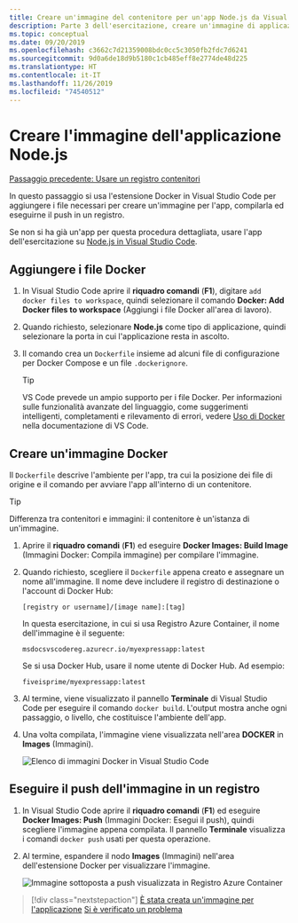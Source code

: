 ```yaml
---
title: Creare un'immagine del contenitore per un'app Node.js da Visual Studio Code
description: Parte 3 dell'esercitazione, creare un'immagine di applicazione Node.js
ms.topic: conceptual
ms.date: 09/20/2019
ms.openlocfilehash: c3662c7d21359008bdc0cc5c3050fb2fdc7d6241
ms.sourcegitcommit: 9d0a6de18d9b5180c1cb485eff8e2774de48d225
ms.translationtype: HT
ms.contentlocale: it-IT
ms.lasthandoff: 11/26/2019
ms.locfileid: "74540512"
---
```

# <a name="create-your-nodejs-application-image"></a>Creare l'immagine dell'applicazione Node.js

[Passaggio precedente: Usare un registro contenitori](tutorial-vscode-docker-node-02.md)

In questo passaggio si usa l'estensione Docker in Visual Studio Code per aggiungere i file necessari per creare un'immagine per l'app, compilarla ed eseguirne il push in un registro.

Se non si ha già un'app per questa procedura dettagliata, usare l'app dell'esercitazione su [Node.js in Visual Studio Code](https://code.visualstudio.com/docs/nodejs/nodejs-tutorial).

## <a name="add-docker-files"></a>Aggiungere i file Docker

1. In Visual Studio Code aprire il **riquadro comandi** (**F1**), digitare `add docker files to workspace`, quindi selezionare il comando **Docker: Add Docker files to workspace** (Aggiungi i file Docker all'area di lavoro).

1. Quando richiesto, selezionare **Node.js** come tipo di applicazione, quindi selezionare la porta in cui l'applicazione resta in ascolto.

1. Il comando crea un `Dockerfile` insieme ad alcuni file di configurazione per Docker Compose e un file `.dockerignore`.

    > [!TIP]
    > VS Code prevede un ampio supporto per i file Docker. Per informazioni sulle funzionalità avanzate del linguaggio, come suggerimenti intelligenti, completamenti e rilevamento di errori, vedere [Uso di Docker](https://code.visualstudio.com/docs/azure/docker) nella documentazione di VS Code.

## <a name="build-a-docker-image"></a>Creare un'immagine Docker

Il `Dockerfile` descrive l'ambiente per l'app, tra cui la posizione dei file di origine e il comando per avviare l'app all'interno di un contenitore.

> [!TIP]
> Differenza tra contenitori e immagini: il contenitore è un'istanza di un'immagine.

1. Aprire il **riquadro comandi** (**F1**) ed eseguire **Docker Images: Build Image** (Immagini Docker: Compila immagine) per compilare l'immagine.

1. Quando richiesto, scegliere il `Dockerfile` appena creato e assegnare un nome all'immagine. Il nome deve includere il registro di destinazione o l'account di Docker Hub:

    `[registry or username]/[image name]:[tag]`

    In questa esercitazione, in cui si usa Registro Azure Container, il nome dell'immagine è il seguente:

    `msdocsvscodereg.azurecr.io/myexpressapp:latest`

    Se si usa Docker Hub, usare il nome utente di Docker Hub. Ad esempio:

    `fiveisprime/myexpressapp:latest`

1. Al termine, viene visualizzato il pannello **Terminale** di Visual Studio Code per eseguire il comando `docker build`. L'output mostra anche ogni passaggio, o livello, che costituisce l'ambiente dell'app.

1. Una volta compilata, l'immagine viene visualizzata nell'area **DOCKER** in **Images** (Immagini).

    ![Elenco di immagini Docker in Visual Studio Code](media/deploy-containers/image-list.png)

## <a name="push-the-image-to-a-registry"></a>Eseguire il push dell'immagine in un registro

1. In Visual Studio Code aprire il **riquadro comandi** (**F1**) ed eseguire **Docker Images: Push** (Immagini Docker: Esegui il push), quindi scegliere l'immagine appena compilata. Il pannello **Terminale** visualizza i comandi `docker push` usati per questa operazione.

1. Al termine, espandere il nodo **Images** (Immagini) nell'area dell'estensione Docker per visualizzare l'immagine.

    ![Immagine sottoposta a push visualizzata in Registro Azure Container](media/deploy-containers/image-in-acr.png)

> [!div class="nextstepaction"]
> [È stata creata un'immagine per l'applicazione](tutorial-vscode-docker-node-04.md) [Si è verificato un problema](https://www.research.net/r/PWZWZ52?tutorial=docker-extension&step=containerize-app)
